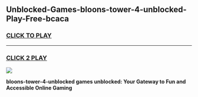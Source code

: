 
## Unblocked-Games-bloons-tower-4-unblocked-Play-Free-bcaca
<h3>
<a href="https://premium76.site?title=bloons-tower-4-unblocked&ref=23A">CLICK TO PLAY</a></h3>
<hr>

<h3>
<a href="https://premium76.site?title=bloons-tower-4-unblocked&ref=23A">CLICK 2 PLAY</a>
  
</h3>

<a href="https://premium76.site?title=bloons-tower-4-unblocked&ref=23A"><img src="https://clearcache.store/games.png"></a>


**bloons-tower-4-unblocked games unblocked: Your Gateway to Fun and Accessible Online Gaming**
